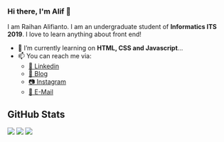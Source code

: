 ### Hi there, I'm Alif 👋

I am Raihan Alifianto. I am an undergraduate student of **Informatics ITS 2019**. I love to learn anything about front end!

- 🌱 I’m currently learning on **HTML, CSS and Javascript**...
- 📫 You can reach me via:
    - [📘 Linkedin](https://www.linkedin.com/in/raihan-alifianto/)
    - [📝 Blog](https://raihanalifianto.blogspot.com)
    - [📷 Instagram](https://www.instagram.com/raihaanalif/)
    - [📧 E-Mail](mailto:raihanalifianto@gmail.com)

## GitHub Stats
<p>
  <img src="https://github-readme-stats.vercel.app/api/top-langs/?username=raihaanalif&hide_border=true&theme=tokyonight" />
  <img src="https://github-readme-stats.vercel.app/api?username=raihaanalif&line_height=27&count_private=true&hide_border=true&show_icons=true&theme=tokyonight">
  <img src="https://spotify-github-profile.vercel.app/api/view?uid=Purple_lamborghini24">
</p>
